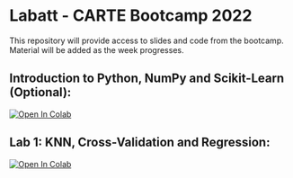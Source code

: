 # Labatt - CARTE Bootcamp 2022

This repository will provide access to slides and code from the bootcamp. Material will be added as the week progresses.

## Introduction to Python, NumPy and Scikit-Learn (Optional):

[![Open In Colab](https://colab.research.google.com/assets/colab-badge.svg)](https://colab.research.google.com/github/alexwolson/LabattCARTEBootcamp/blob/master/Intro.ipynb)

## Lab 1: KNN, Cross-Validation and Regression:

[![Open In Colab](https://colab.research.google.com/assets/colab-badge.svg)](https://colab.research.google.com/github/alexwolson/LabattCARTEBootcamp/blob/master/Lab1.ipynb)
